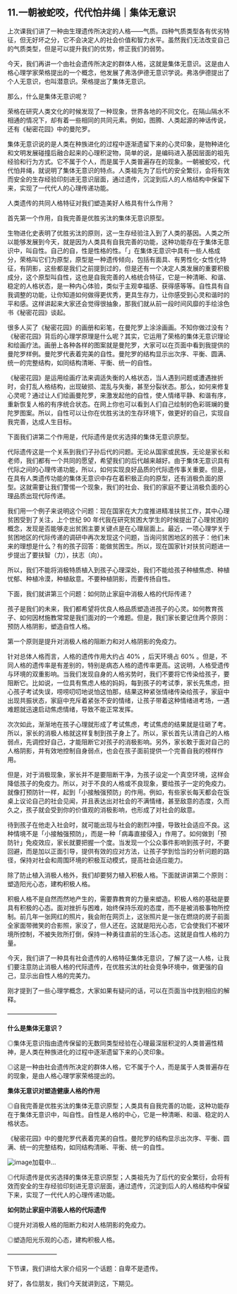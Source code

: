 ## 11.一朝被蛇咬，代代怕井绳｜集体无意识
上次课我们讲了一种由生理遗传所决定的人格——气质。四种气质类型各有优劣特征，但无好坏之分，它不会决定人的社会价值和智力水平。虽然我们无法改变自己的气质类型，但是可以提升我们的优势，修正我们的弱势。


今天，我们再讲一个由社会遗传所决定的群体人格，这就是集体无意识。这是由人格心理学家荣格提出的一个概念，他发展了弗洛伊德无意识学说。弗洛伊德提出了个人无意识，也叫潜意识。荣格提出了集体无意识。


那么，什么是集体无意识呢？


荣格在研究人类文化的时候发现了一种现象，世界各地的不同文化，在隔山隔水不相通的情况下，却有着一些相同的共同元素。例如，图腾、人类起源的神话传说，还有《秘密花园》中的曼陀罗。


集体无意识说的是人类在种族进化的过程中逐渐遗留下来的心灵印象，是物种进化和文明发展碰撞后融合起来的心理积淀物，简单的说，是编码进入基因层面的祖先经验和行为方式。它不属于个人，而是属于人类普遍存在的现象。一朝被蛇咬，代代怕井绳，就说明了集体无意识的特点。人类祖先为了后代的安全繁衍，会将有效而安全的生存经验印刻进无意识层面，通过遗传，沉淀到后人的人格结构中保留下来，实现了一代代人的心理传递功能。


人类遗传的共同人格特征对我们塑造美好人格具有什么作用？


首先第一个作用，自我完善是优胜劣汰的集体无意识原型。


生物进化史表明了优胜劣汰的原则，这一生存经验注入到了人类的基因。人类之所以能够发展到今天，就是因为人类具有自我完善的功能，这种功能存在于集体无意识中，叫自性。自己的自，性是性格的性。「」在集体无意识中具有一些人格成分，荣格叫它们为原型，原型是一种遗传倾向，包括有面具、有男性化-女性化特征，有阴影，这些都是我们之前提到过的，但是还有一个决定人类发展的重要积极成分，这个原型叫自性，这也是自我完善的人格统合特征，它是一种清晰、和谐、稳定的人格状态，是一种内心体验，类似于主观幸福感、获得感等等。自性具有自我调整的功能，让你知道如何做得更优秀，更具生存力，让你感受到心灵和谐时的平和感。这样讲起来大家还会觉得很抽象，那我们就从前一段时间风靡的手绘涂色书《秘密花园》谈起。


很多人买了《秘密花园》的画册和彩笔，在曼陀罗上涂涂画画。不知你做过没有？《秘密花园》背后的心理学原理是什么呢？其实，它运用了荣格的集体无意识理论和绘画疗法。画册上各种各样的图案就是曼陀罗，大家可以在页面中看到我提供的曼陀罗样例。曼陀罗代表着完美的自性。曼陀罗的结构显示出次序、平衡、圆满、统一的完整结构，如同结构清晰、平衡、统一的自性。


《秘密花园》是运用绘画疗法来调适失衡的人格状态，当人遇到问题或遭遇挫折时，会打乱人格结构，出现破损、混乱与失衡，甚至分裂状态。那么，如何来修复心灵呢？通过让人们绘画曼陀罗，来激发起他的自性，使人情绪平静、和谐有序，重新恢复人格的有序统合状态。在网上你也可以看到人们自己绘制的色彩斑斓的曼陀罗图案。所以，自性可以让你在优胜劣汰的生存环境下，做更好的自己，实现自我完善，达成人生目标。


下面我们讲第二个作用是，代际遗传是优劣选择的集体无意识原型。


代际遗传这是一个关系到我们子孙后代的问题。无论从国家或民族，无论是家长和老师，我们都有一个共同的愿望，希望我们的后代越来越好。由于集体无意识具有代际之间的心理传递功能，所以，如何实现良好品质的代际遗传事关重要。但是，在具有人类遗传功能的集体无意识中存在着积极正向的原型，还有消极负面的原型。这就需要让我们警惕一个现象，我们的社会、我们的家庭不要让消极负面的心理品质出现代际传递。


我们用一个例子来说明这个问题：现在国家在大力度推进精准扶贫工作，其中心理贫困受到了关注，上个世纪 90 年代我在研究贫困大学生的时候提出了心理贫困的概念，发现是否能够走出贫困主要关键点是在心理层面上。最近，一项心理学关于贫困地区的代际传递的调研中再次发现这个问题，当询问贫困地区的孩子：他们未来的理想是什么？有的孩子回答：能做贫困生。所以，现在国家针对扶贫问题进一步提出了要扶智（力），扶志（向）。


所以，我们不能将消极特质植入到孩子心理深处，我们不能给孩子种植焦虑、种植忧郁、种植冷漠，种植敌意。不要种植阴影，而要传扬自性。


下面，我们就讲第三个问题：如何防止家庭中消极人格的代际传递？


孩子是我们的未来，我们都希望将优良人格品质塑造进孩子的心灵。如何教育孩子、如何因材施教常常是我们面对的一个难题。但是，我们家长要记住两个原则：预防人格阴影，塑造自性人格。 


第一个原则是提升对消极人格的阻断力和对人格阴影的免疫力。


针对总体人格而言，人格的遗传作用大约占 40% ，后天环境占 60% 。但是，不同人格的遗传率是有差别的，特别是病态人格的遗传率更高。这说明，人格受遗传与环境的双重影响。当我们发现自身的人格劣势时，我们不要将它传染给孩子，要阻断它。比如说，一位具有焦虑人格的妈妈，每到孩子的考试季，家长先焦虑，担心孩子考试失误，唠唠叨叨地说怕这怕那，结果这种紧张情绪传染给孩子，家庭中出现共振状态，家庭中充斥着紧张不安的情绪，让孩子带着这种情绪进考场，一遇难题就迅速启动焦虑情绪，导致不能正常发挥。


次次如此，渐渐地在孩子心理就形成了考试焦虑，考试焦虑的结果就是往砸了考。所以，家长的消极人格就这样复制到孩子身上了。所以，家长首先认清自己的人格弱点，先调控好自己，才能阻断它对孩子的消极影响。另外，家长敢于面对自己的人格阴影，并有效地控制自身弱点，也会在孩子面前提供一个完善自我的榜样作用。


但是，对于消极现象，家长并不是要阻断干净，为孩子设定一个真空环境，这样会降低孩子的免疫力。所以，对于不良的人格或不良现象，要给孩子一定的免疫力。就像打预防针一样，起到「小接触强预防」的作用。例如，有些家长每天都会在饭桌上议论自己的社会见闻，并且表达出对社会的不满情绪，甚至敌意的态度，久而久之，孩子就会受到你的价值观的消极影响，也形成了对社会的敌意。


待到孩子在他走入社会时，就可能出现与社会的剧烈冲撞，导致社会适应不良。这种情境不是「小接触强预防」，而是一种「病毒直接侵入」作用了。如何做到「预防针」免疫效应，家长就要把握一个度。当发现一个公众事件影响到孩子时，不要回避，而是加以正面引导，提供有效的应对方法，让孩子学到恰当的分析问题的路径，保持对社会和周围环境的积极互动模式，提高社会适应能力。


除了防止植入消极人格外，我们却要努力植入积极人格。下面就讲讲第二个原则：塑造阳光心态，建构积极人格。


积极人格不是自然而然地产生的，需要靠教育的力量来塑造。积极人格的基础是要具有积极的心态。面对挫折与困难，始终保持乐观的态度，而不是被消极事物所控制。前几年一张网红的照片，我会附在网页上，这张照片是一张在燃烧的房子前面全家面带微笑的合影照，家没了，但人还在。这就是阳光心态，它会使我们不被环境所控制，不被失败所打倒，保持一种勇往直前的生活心态。这就是自性人格的力量。


今天，我们讲了一种具有社会遗传的人格特征集体无意识，了解了这一人格，让我们要注意防止消极人格的代际遗传，在优胜劣汰的社会竞争环境中，做更强的自己，显示出自性人格的完美力。


刚才提到了一些心理学概念，大家如果有疑问的话，可以在页面当中找到相应的解释。


————————


**什么是集体无意识？**


◎集体无意识指由遗传保留的无数同类型经验在心理最深层积淀的人类普遍性精神，是人类在种族进化的过程中逐渐遗留下来的心灵印象。


◎这是一种由社会遗传所决定的群体人格，它不属于个人，而是属于人类普遍存在的现象，是由人格心理学家荣格提出的。


**集体无意识对塑造健康人格的作用**


◎自我完善是优胜劣汰的集体无意识原型；人类具有自我完善的功能，这种功能存在于集体无意识中，叫自性。自性是人格的中心，它是一种清晰、和谐、稳定的人格状态。 


《秘密花园》中的曼陀罗代表着完美的自性。曼陀罗的结构显示出次序、平衡、圆满、统一的完整结构，如同结构清晰、平衡、统一的自性。


 ![image]()加载中...


◎代际遗传是优劣选择的集体无意识原型；人类祖先为了后代的安全繁衍，会将有效而安全的生存经验印刻进无意识层面，通过遗传，沉淀到后人的人格结构中保留下来，实现了一代代人的心理传递功能。


**如何防止家庭中消极人格的代际遗传**


◎提升对消极人格的阻断力和对人格阴影的免疫力。


◎塑造阳光乐观的心态，建构积极人格。


————————


下节课，我们讲给大家介绍另一个话题：自卑不是遗传。


好了，各位朋友，我们今天就讲到这，下期见。

